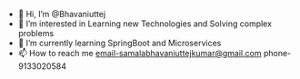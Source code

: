- 👋 Hi, I’m @Bhavaniuttej
- 👀 I’m interested in Learning new Technologies and Solving complex problems
- 🌱 I’m currently learning SpringBoot and Microservices
- 📫 How to reach me email-samalabhavaniuttejkumar@gmail.com phone-9133020584

<!---
Bhavaniuttej/Bhavaniuttej is a ✨ special ✨ repository because its `README.md` (this file) appears on your GitHub profile.
You can click the Preview link to take a look at your changes.
--->

